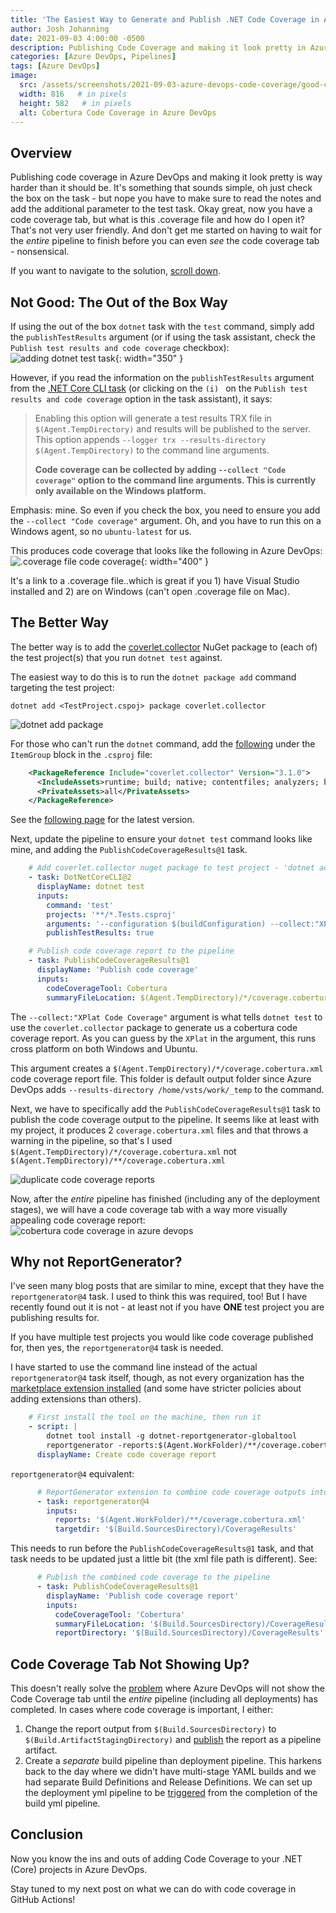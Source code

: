 ```yaml
---
title: 'The Easiest Way to Generate and Publish .NET Code Coverage in Azure DevOps'
author: Josh Johanning
date: 2021-09-03 4:00:00 -0500
description: Publishing Code Coverage and making it look pretty in Azure DevOps is way harder than it should be
categories: [Azure DevOps, Pipelines]
tags: [Azure DevOps]
image:
  src: /assets/screenshots/2021-09-03-azure-devops-code-coverage/good-code-coverage.png
  width: 816   # in pixels
  height: 582   # in pixels
  alt: Cobertura Code Coverage in Azure DevOps
---
```


## Overview

Publishing code coverage in Azure DevOps and making it look pretty is way harder than it should be. It's something that sounds simple, oh just check the box on the task - but nope you have to make sure to read the notes and add the additional parameter to the test task. Okay great, now you have a code coverage tab, but what is this .coverage file and how do I open it? That's not very user friendly. And don't get me started on having to wait for the *entire* pipeline to finish before you can even *see* the code coverage tab - nonsensical. 

If you want to navigate to the solution, [scroll down](#the-better-way). 

## Not Good: The Out of the Box Way

If using the out of the box `dotnet` task with the `test` command, simply add the `publishTestResults` argument (or if using the task assistant, check the `Publish test results and code coverage` checkbox):
![adding dotnet test task](/assets/screenshots/2021-09-03-azure-devops-code-coverage/adding-test-task.png){: width="350" }

However, if you read the information on the `publishTestResults` argument from the [.NET Core CLI task](https://docs.microsoft.com/en-us/azure/devops/pipelines/tasks/build/dotnet-core-cli?view=azure-devops#arguments) (or clicking on the `(i) ` on the `Publish test results and code coverage` option in the task assistant), it says:

> Enabling this option will generate a test results TRX file in `$(Agent.TempDirectory)` and results will be published to the server.
> This option appends `--logger trx --results-directory $(Agent.TempDirectory)` to the command line arguments.
> 
> **Code coverage can be collected by adding `--collect "Code coverage"` option to the command line arguments. This is currently only available on the Windows platform.**

Emphasis: mine. So even if you check the box, you need to ensure you add the `--collect "Code coverage"` argument. Oh, and you have to run this on a Windows agent, so no `ubuntu-latest` for us.  

This produces code coverage that looks like the following in Azure DevOps:
![.coverage file code coverage](/assets/screenshots/2021-09-03-azure-devops-code-coverage/bad-code-coverage.png ){: width="400" }

It's a link to a .coverage file..which is great if you 1) have Visual Studio installed and 2) are on Windows (can't open .coverage file on Mac). 

## The Better Way

The better way is to add the [coverlet.collector](https://github.com/coverlet-coverage/coverlet) NuGet package to (each of) the test project(s) that you run `dotnet test` against. 

The easiest way to do this is to run the `dotnet package add` command targeting the test project:

`dotnet add <TestProject.cspoj> package coverlet.collector`

![dotnet add package](/assets/screenshots/2021-09-03-azure-devops-code-coverage/dotnet-add-package.png )

For those who can't run the `dotnet` command, add the [following](https://github.com/joshjohanning/PrimeService-unit-testing-using-dotnet-test/commit/43067b4e035eb45899e185e701bd4aaf8575514b) under the `ItemGroup` block in the `.csproj` file:

```xml
    <PackageReference Include="coverlet.collector" Version="3.1.0">
      <IncludeAssets>runtime; build; native; contentfiles; analyzers; buildtransitive</IncludeAssets>
      <PrivateAssets>all</PrivateAssets>
    </PackageReference>
```

See the [following page](https://www.nuget.org/packages/coverlet.collector/) for the latest version.

Next, update the pipeline to ensure your `dotnet test` command looks like mine, and adding the `PublishCodeCoverageResults@1` task.

```yml
    # Add coverlet.collector nuget package to test project - 'dotnet add <TestProject.cspoj> package coverlet.collector'
    - task: DotNetCoreCLI@2
      displayName: dotnet test
      inputs:
        command: 'test'
        projects: '**/*.Tests.csproj'
        arguments: '--configuration $(buildConfiguration) --collect:"XPlat Code Coverage"'
        publishTestResults: true

    # Publish code coverage report to the pipeline
    - task: PublishCodeCoverageResults@1
      displayName: 'Publish code coverage'
      inputs:
        codeCoverageTool: Cobertura
        summaryFileLocation: $(Agent.TempDirectory)/*/coverage.cobertura.xml # using ** instead of * finds duplicate coverage files
```

The `--collect:"XPlat Code Coverage"` argument is what tells `dotnet test` to use the `coverlet.collector` package to generate us a cobertura code coverage report. As you can guess by the `XPlat` in the argument, this runs cross platform on both Windows and Ubuntu. 

This argument creates a `$(Agent.TempDirectory)/*/coverage.cobertura.xml` code coverage report file. This folder is default output folder since Azure DevOps adds `--results-directory /home/vsts/work/_temp` to the command.

Next, we have to specifically add the `PublishCodeCoverageResults@1` task to publish the code coverage output to the pipeline. It seems like at least with my project, it produces 2 `coverage.cobertura.xml` files and that throws a warning in the pipeline, so that's I used `$(Agent.TempDirectory)/*/coverage.cobertura.xml` not `$(Agent.TempDirectory)/**/coverage.cobertura.xml`

![duplicate code coverage reports](/assets/screenshots/2021-09-03-azure-devops-code-coverage/find-code-coverage.png)

Now, after the *entire* pipeline has finished (including any of the deployment stages), we will have a code coverage tab with a way more visually appealing code coverage report:
![cobertura code coverage in azure devops](/assets/screenshots/2021-09-03-azure-devops-code-coverage/good-code-coverage.png)

## Why not ReportGenerator?

I've seen many blog posts that are similar to mine, except that they have the `reportgenerator@4` task. I used to think this was required, too! But I have recently found out it is not - at least not if you have **ONE** test project you are publishing results for.

If you have multiple test projects you would like code coverage published for, then yes, the `reportgenerator@4` task is needed.

I have started to use the command line instead of the actual `reportgenerator@4` task itself, though, as not every organization has the [marketplace extension installed](https://marketplace.visualstudio.com/items?itemName=Palmmedia.reportgenerator) (and some have stricter policies about adding extensions than others).

```yml
    # First install the tool on the machine, then run it
    - script: |
        dotnet tool install -g dotnet-reportgenerator-globaltool
        reportgenerator -reports:$(Agent.WorkFolder)/**/coverage.cobertura.xml -targetdir:$(Build.SourcesDirectory)/CodeCoverage -reporttypes:'HtmlInline_AzurePipelines;Cobertura'
      displayName: Create code coverage report
```

`reportgenerator@4` equivalent:

```yml
      # ReportGenerator extension to combine code coverage outputs into one
      - task: reportgenerator@4
        inputs:
          reports: '$(Agent.WorkFolder)/**/coverage.cobertura.xml'
          targetdir: '$(Build.SourcesDirectory)/CoverageResults'
```

This needs to run before the `PublishCodeCoverageResults@1` task, and that task needs to be updated just a little bit (the xml file path is different). See:

```yml
      # Publish the combined code coverage to the pipeline
      - task: PublishCodeCoverageResults@1
        displayName: 'Publish code coverage report'
        inputs:
          codeCoverageTool: 'Cobertura'
          summaryFileLocation: '$(Build.SourcesDirectory)/CoverageResults/Cobertura.xml'
          reportDirectory: '$(Build.SourcesDirectory)/CoverageResults'
```

## Code Coverage Tab Not Showing Up?

This doesn't really solve the [problem](https://developercommunity.visualstudio.com/t/code-coverage-does-not-show-up-until-multistage-pi/786733) where Azure DevOps will not show the Code Coverage tab until the *entire* pipeline (including all deployments) has completed. In cases where code coverage is important, I either:

1. Change the report output from `$(Build.SourcesDirectory)` to `$(Build.ArtifactStagingDirectory)` and [publish](https://docs.microsoft.com/en-us/azure/devops/pipelines/yaml-schema?view=azure-devops&tabs=schema%2Cparameter-schema#publish) the report as a pipeline artifact. 
1. Create a *separate* build pipeline than deployment pipeline. This harkens back to the day where we didn't have multi-stage YAML builds and we had separate Build Definitions and Release Definitions. We can set up the deployment yml pipeline to be [triggered](https://docs.microsoft.com/en-us/azure/devops/pipelines/process/pipeline-triggers?tabs=yaml&view=azure-devops#configure-pipeline-resource-triggers) from the completion of the build yml pipeline.

## Conclusion

Now you know the ins and outs of adding Code Coverage to your .NET (Core) projects in Azure DevOps. 

Stay tuned to my next post on what we can do with code coverage in GitHub Actions!
